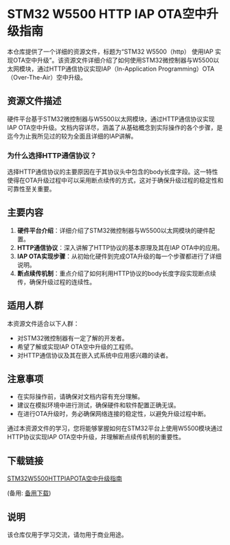 # STM32 W5500 HTTP IAP OTA空中升级指南

本仓库提供了一个详细的资源文件，标题为“STM32 W5500（http） 使用IAP 实现OTA空中升级”。该资源文件详细介绍了如何使用STM32微控制器与W5500以太网模块，通过HTTP通信协议实现IAP（In-Application Programming）OTA（Over-The-Air）空中升级。

## 资源文件描述

硬件平台基于STM32微控制器与W5500以太网模块，通过HTTP通信协议实现IAP OTA空中升级。文档内容详尽，涵盖了从基础概念到实际操作的各个步骤，是迄今为止我所见过的较为全面且详细的IAP讲解。

### 为什么选择HTTP通信协议？

选择HTTP通信协议的主要原因在于其协议头中包含的body长度字段。这一特性使得在OTA升级过程中可以采用断点续传的方式，这对于确保升级过程的稳定性和可靠性至关重要。

## 主要内容

1. **硬件平台介绍**：详细介绍了STM32微控制器与W5500以太网模块的硬件配置。
2. **HTTP通信协议**：深入讲解了HTTP协议的基本原理及其在IAP OTA中的应用。
3. **IAP OTA实现步骤**：从初始化硬件到完成OTA升级的每一个步骤都进行了详细说明。
4. **断点续传机制**：重点介绍了如何利用HTTP协议的body长度字段实现断点续传，确保升级过程的连续性。

## 适用人群

本资源文件适合以下人群：

- 对STM32微控制器有一定了解的开发者。
- 希望了解或实现IAP OTA空中升级的工程师。
- 对HTTP通信协议及其在嵌入式系统中应用感兴趣的读者。

## 注意事项

- 在实际操作前，请确保对文档内容有充分理解。
- 建议在模拟环境中进行测试，确保硬件和软件配置正确无误。
- 在进行OTA升级时，务必确保网络连接的稳定性，以避免升级过程中断。

通过本资源文件的学习，您将能够掌握如何在STM32平台上使用W5500模块通过HTTP协议实现IAP OTA空中升级，并理解断点续传机制的重要性。

## 下载链接
[STM32W5500HTTPIAPOTA空中升级指南](https://pan.quark.cn/s/37069d51204f) 

(备用: [备用下载](https://pan.baidu.com/s/1ILzA06Lo3QRZ_GhKVuxzkw?pwd=1234))

## 说明

该仓库仅用于学习交流，请勿用于商业用途。
